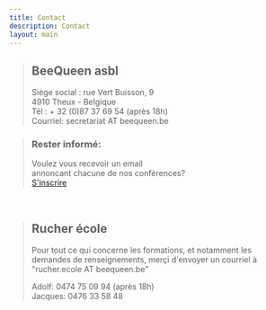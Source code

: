 ```yaml
---
title: Contact
description: Contact
layout: main
---
```


<div class="block-group">
<div class="block gauche">
<blockquote>
<h2 id="contact">BeeQueen asbl</h2>
Siège social : rue Vert Buisson, 9<br />
4910 Theux - Belgique<br />
Tél : + 32 (0)87 37 69 54 (après 18h)<br />
Courriel: secretariat AT beequeen.be</a></p>
</blockquote>
</div>
<div class="block droite">
<blockquote>
<h3 class="gris">Rester informé:</h3>
Voulez vous recevoir un email<br>
annoncant chacune de nos conférences?</br>
<!-- <a href="mailing-list">S'inscrire</a> -->
<a href="https://beequeen.us12.list-manage.com/subscribe/post?u=7de077c5bf207b97983ba770d&amp;id=777c2a4441">S'inscrire</a>
<blockquote>
</div>
</div>
<br>
<div class="block-group">
<div class="block gauche">
<blockquote>
<h2 id="contact">Rucher école</h2>
Pour tout ce qui concerne les formations, et notamment les demandes de renseignements, merçi d'envoyer un courriel à<br>
"rucher.ecole AT beequeen.be"</a></p>
<p>Adolf: 0474 75 09 94 (après 18h)<br>
Jacques: 0476 33 58 48<br>
</blockquote>

